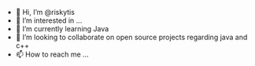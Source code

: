 - 👋 Hi, I’m @riskytis
- 👀 I’m interested in ...
- 🌱 I’m currently learning Java
- 💞️ I’m looking to collaborate on open source projects regarding java and c++
- 📫 How to reach me ...

<!---
riskytis/riskytis is a ✨ special ✨ repository because its `README.md` (this file) appears on your GitHub profile.
You can click the Preview link to take a look at your changes.
--->
